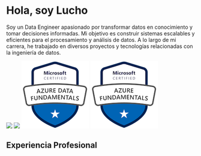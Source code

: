 # Hola, soy Lucho

Soy un Data Engineer apasionado por transformar datos en conocimiento y tomar decisiones informadas. Mi objetivo es construir sistemas escalables y eficientes para el procesamiento y análisis de datos. A lo largo de mi carrera, he trabajado en diversos proyectos y tecnologías relacionadas con la ingeniería de datos.

![](https://api.accredible.com/v1/frontend/credential_website_embed_image/badge/76753453) 
![](https://api.accredible.com/v1/frontend/credential_website_embed_image/badge/82756667)
![](https://github.com/LuisRodrigoEspadaHIdalgo/LuisRodrigoEspadaHIdalgo/blob/main/microsoft-certified-azure-data-fundamentals%20(2).png?raw=true)
![](https://github.com/LuisRodrigoEspadaHIdalgo/LuisRodrigoEspadaHIdalgo/blob/main/microsoft-certified-azure-fundamentals%20(2).png?raw=true)


## Experiencia Profesional
<!--
### Data Engineer en NTT Data
*Fecha de Inicio - Fecha de Finalización*

- Diseñé y mantuve pipelines de datos para la adquisición, transformación y carga (ETL) de grandes volúmenes de datos.
- Trabajé en la optimización de consultas SQL para mejorar el rendimiento de las consultas analíticas.
- Colaboré estrechamente con el equipo de Data Science para habilitar análisis avanzados y machine learning.
- Implementé soluciones de monitoreo y detección de anomalías para garantizar la calidad de los datos.

### Data Engineer en [Otra Empresa]
*Fecha de Inicio - Fecha de Finalización*

- Desarrollé scripts y flujos de trabajo con Apache Spark para procesar datos en tiempo real.
- Automatización de pipelines de datos utilizando herramientas como Apache Airflow.
- Colaboré en la arquitectura de soluciones de almacenamiento de datos escalables con tecnologías como Hadoop y AWS S3.
- Implementé prácticas de seguridad y privacidad de datos para cumplir con los estándares de la industria.

## Proyectos Destacados

### [Nombre del Proyecto 1](enlace al proyecto)
*Descripción breve del proyecto*

- Detalles sobre la tecnología utilizada y la contribución personal.

### [Nombre del Proyecto 2](enlace al proyecto)
*Descripción breve del proyecto*

- Detalles sobre la tecnología utilizada y la contribución personal.

## Habilidades Técnicas

- Lenguajes de Programación: Python, Scala
- Big Data: Apache Spark, Hadoop, AWS EMR
- Bases de Datos: SQL, NoSQL (MongoDB)
- Orquestación: Apache Airflow
- Almacenamiento: AWS S3, Google Cloud Storage
- Herramientas: Git, Docker, Kubernetes

## Contacto

- LinkedIn: [Tu perfil de LinkedIn](enlace a tu perfil)
- Correo Electrónico: [tu@email.com]
- Sitio Web: [Tu sitio web personal](enlace a tu sitio web)

¡Gracias por visitar mi perfil de GitHub! Siéntete libre de ponerse en contacto si deseas colaborar en proyectos interesantes o discutir temas relacionados con la ingeniería de datos.
<!--
**LuisRodrigoEspadaHIdalgo/LuisRodrigoEspadaHIdalgo** is a ✨ _special_ ✨ repository because its `README.md` (this file) appears on your GitHub profile.

Here are some ideas to get you started:

- 🔭 I’m currently working on ...
- 🌱 I’m currently learning ...
- 👯 I’m looking to collaborate on ...
- 🤔 I’m looking for help with ...
- 💬 Ask me about ...
- 📫 How to reach me: ...
- 😄 Pronouns: ...
- ⚡ Fun fact: ...
-->
